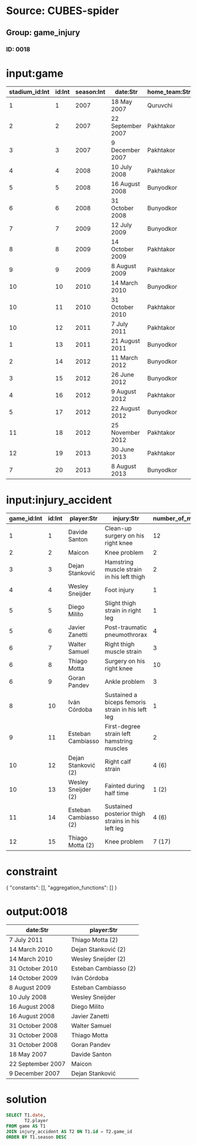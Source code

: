 # Source: CUBES-spider
## Group: game_injury
### ID: 0018

# input:game

| stadium_id:Int | id:Int | season:Int | date:Str | home_team:Str | away_team:Str | score:Str | competition:Str |
|---|---|---|---|---|---|---|---|
| 1 | 1 | 2007 | 18 May 2007 | Quruvchi | Pakhtakor | 1–1 | League |
| 2 | 2 | 2007 | 22 September 2007 | Pakhtakor | Quruvchi | 0–0 | League |
| 3 | 3 | 2007 | 9 December 2007 | Pakhtakor | Quruvchi | 0–0 (7:6) | Cup |
| 4 | 4 | 2008 | 10 July 2008 | Pakhtakor | Quruvchi | 1–1 | League |
| 5 | 5 | 2008 | 16 August 2008 | Bunyodkor | Pakhtakor | 1–1 | League |
| 6 | 6 | 2008 | 31 October 2008 | Bunyodkor | Pakhtakor | 3–1 | Cup |
| 7 | 7 | 2009 | 12 July 2009 | Bunyodkor | Pakhtakor | 2–1 | League |
| 8 | 8 | 2009 | 14 October 2009 | Pakhtakor | Bunyodkor | 0–0 | League |
| 9 | 9 | 2009 | 8 August 2009 | Pakhtakor | Bunyodkor | 1–0 | Cup |
| 10 | 10 | 2010 | 14 March 2010 | Bunyodkor | Pakhtakor | 2–1 | League |
| 10 | 11 | 2010 | 31 October 2010 | Pakhtakor | Bunyodkor | 0–0 | League |
| 10 | 12 | 2011 | 7 July 2011 | Pakhtakor | Bunyodkor | 0–0 | League |
| 1 | 13 | 2011 | 21 August 2011 | Bunyodkor | Pakhtakor | 2–1 | League |
| 2 | 14 | 2012 | 11 March 2012 | Bunyodkor | Pakhtakor | – | Supercup |
| 3 | 15 | 2012 | 26 June 2012 | Bunyodkor | Pakhtakor | 2–0 | League |
| 4 | 16 | 2012 | 9 August 2012 | Pakhtakor | Bunyodkor | 1–1 | League |
| 5 | 17 | 2012 | 22 August 2012 | Bunyodkor | Pakhtakor | 1–1 | Cup |
| 11 | 18 | 2012 | 25 November 2012 | Pakhtakor | Bunyodkor | 1–3 | Cup |
| 12 | 19 | 2013 | 30 June 2013 | Pakhtakor | Bunyodkor | 0–2 | League |
| 7 | 20 | 2013 | 8 August 2013 | Bunyodkor | Pakhtakor | 1–2 | League |

# input:injury_accident

| game_id:Int | id:Int | player:Str | injury:Str | number_of_matches:Str | source:Str |
|---|---|---|---|---|---|
| 1 | 1 | Davide Santon | Clean-up surgery on his right knee | 12 | inter.it |
| 2 | 2 | Maicon | Knee problem | 2 | inter.it |
| 3 | 3 | Dejan Stanković | Hamstring muscle strain in his left thigh | 2 | inter.it |
| 4 | 4 | Wesley Sneijder | Foot injury | 1 | inter.it |
| 5 | 5 | Diego Milito | Slight thigh strain in right leg | 1 | inter.it |
| 5 | 6 | Javier Zanetti | Post-traumatic pneumothrorax | 4 | inter.it |
| 6 | 7 | Walter Samuel | Right thigh muscle strain | 3 | inter.it |
| 6 | 8 | Thiago Motta | Surgery on his right knee | 10 | inter.it |
| 6 | 9 | Goran Pandev | Ankle problem | 3 | inter.it |
| 8 | 10 | Iván Córdoba | Sustained a biceps femoris strain in his left leg | 1 | inter.it |
| 9 | 11 | Esteban Cambiasso | First-degree strain left hamstring muscles | 2 | inter.it |
| 10 | 12 | Dejan Stanković (2) | Right calf strain | 4 (6) | inter.it |
| 10 | 13 | Wesley Sneijder (2) | Fainted during half time | 1 (2) | inter.it |
| 11 | 14 | Esteban Cambiasso (2) | Sustained posterior thigh strains in his left leg | 4 (6) | inter.it |
| 12 | 15 | Thiago Motta (2) | Knee problem | 7 (17) | inter.it |

# constraint

{
  "constants": [],
  "aggregation_functions": []
}

# output:0018

| date:Str | player:Str |
|---|---|
| 7 July 2011 | Thiago Motta (2) |
| 14 March 2010 | Dejan Stanković (2) |
| 14 March 2010 | Wesley Sneijder (2) |
| 31 October 2010 | Esteban Cambiasso (2) |
| 14 October 2009 | Iván Córdoba |
| 8 August 2009 | Esteban Cambiasso |
| 10 July 2008 | Wesley Sneijder |
| 16 August 2008 | Diego Milito |
| 16 August 2008 | Javier Zanetti |
| 31 October 2008 | Walter Samuel |
| 31 October 2008 | Thiago Motta |
| 31 October 2008 | Goran Pandev |
| 18 May 2007 | Davide Santon |
| 22 September 2007 | Maicon |
| 9 December 2007 | Dejan Stanković |

# solution

```sql
SELECT T1.date,
       T2.player
FROM game AS T1
JOIN injury_accident AS T2 ON T1.id = T2.game_id
ORDER BY T1.season DESC
```

